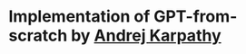 # Implementation of GPT-from-scratch by [Andrej Karpathy](https://www.youtube.com/watch?v=kCc8FmEb1nY)
